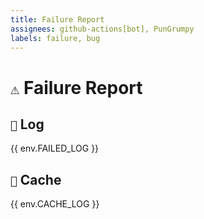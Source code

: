 ```yaml
---
title: Failure Report
assignees: github-actions[bot], PunGrumpy
labels: failure, bug
---
```


# `⚠️` Failure Report

## `📝` Log

{{ env.FAILED_LOG }}

## `🌵` Cache

{{ env.CACHE_LOG }}

